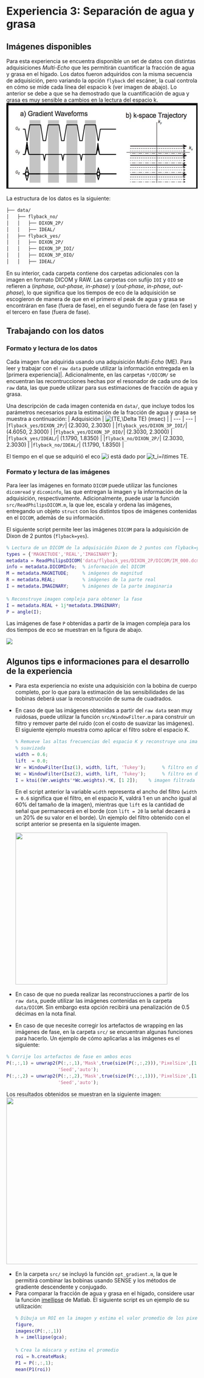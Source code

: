 # Experiencia 3: Separación de agua y grasa

## Imágenes disponibles
Para esta experiencia se encuentra disponible un set de datos con distintas adquisiciones *Multi-Echo* que les permitirán cuantificar la fracción de agua y grasa en el hígado. Los datos fueron adquiridos con la misma secuencia de adquisición, pero variando la opción ```flyback``` del escáner, la cual controla en cómo se mide cada línea del espacio k (ver imagen de abajo). Lo anterior se debe a que se ha demostrado que la cuantificación de agua y grasa es muy sensible a cambios en la lectura del espacio k.
<img src="https://github.com/rmcoronado/IEE3773_2-2022/blob/main/4_%20Separacion%20de%20agua%20y%20grasa/image.png" width="550" height="225">

La estructura de los datos es la siguiente:
```bash
├── data/
│   ├── flyback_no/
│   │   ├── DIXON_2P/
│   │   ├── IDEAL/
│   ├── flyback_yes/
│   │   ├── DIXON_2P/
│   │   ├── DIXON_3P_IOI/
│   │   ├── DIXON_3P_OIO/
│   │   ├── IDEAL/
```
En su interior, cada carpeta contiene dos carpetas adicionales con la imagen en formato DICOM y RAW. Las carpetas con sufijo ```IOI``` y ```OIO``` se refieren a (*inphase, out-phase, in-phase*) y (*out-phase*, *in-phase*, *out-phase*), lo que significa que los tiempos de eco de la adquisición se escogieron de manera de que en el primero el peak de agua y grasa se encontráran en fase (fuera de fase), en el segundo fuera de fase (en fase) y el tercero en fase (fuera de fase).

## Trabajando con los datos
### Formato y lectura de los datos
Cada imagen fue adquirida usando una adquisición *Multi-Echo* (ME). Para leer y trabajar con el ```raw data``` puede utilizar la información entregada en la [primera experiencia]|. Adicionalmente, en las carpetas ```*/DICOM/``` se encuentran las recontrucciones hechas por el resonador de cada uno de los ```raw``` data, las que puede utilizar para sus estimaciones de fracción de agua y grasa.

Una descripción de cada imagen contenida en ```data/```, que incluye todos los parámetros necesarios para la estimación de la fracción de agua y grasa se muestra a continuación:
| Adquisición | <img src="https://latex.codecogs.com/gif.latex?(TE,\Delta&space;TE)" title="(TE,\Delta TE)" /> (msec) |
| --- | --- |
|```flyback_yes/DIXON_2P/```| (2.3030, 2.3030) |
|```flyback_yes/DIXON_3P_IOI/```| (4.6050, 2.3000) |
|```flyback_yes/DIXON_3P_OIO/```| (2.3030, 2.3000) |
|```flyback_yes/IDEAL/```| (1.1790, 1.8350) |
|```flyback_no/DIXON_2P/```| (2.3030, 2.3030) |
|```flyback_no/IDEAL/```| (1.1790, 1.8350) |


El tiempo en el que se adquirió el eco <img src="https://latex.codecogs.com/svg.latex?i" title="i" /> está dado por <img src="https://latex.codecogs.com/svg.latex?t_i=i\times&space;TE" title="t_i=i\times TE" />.

### Formato y lectura de las imágenes
Para leer las imágenes en formato ```DICOM``` puede utilizar las funciones ```dicomread``` y ```dicominfo```, las que entregan la imagen y la información de la adquisición, respectivamente. Adicionalmente, puede usar la función ```src/ReadPhilipsDICOM.m```, la que lee, escala y ordena las imágenes, entregando un objeto ```struct``` con los distintos tipos de imágenes contenidas en el ```DICOM```, además de su información.

El siguiente script permite leer las imágenes ```DICOM``` para la adquisición de Dixon de 2 puntos (```flyback=yes```).
```matlab
% Lectura de un DICOM de la adquisición Dixon de 2 puntos con flyback=yes
types = {'MAGNITUDE','REAL','IMAGINARY'};
metadata = ReadPhilipsDICOM('data/flyback_yes/DIXON_2P/DICOM/IM_000.dcm',types);
info = metadata.DICOMInfo;  % información del DICOM
M = metadata.MAGNITUDE;     % imágenes de magnitud
R = metadata.REAL;          % imágenes de la parte real
I = metadata.IMAGINARY;     % imágenes de la parte imaginaria

% Reconstruye imagen compleja para obtener la fase
I = metadata.REAL + 1j*metadata.IMAGINARY;
P = angle(I);
```
Las imágenes de fase ```P``` obtenidas a partir de la imagen compleja para los dos tiempos de eco se muestran en la figura de abajo.

![](https://github.com/hmella/IEE3773_2-2021/blob/master/images/exp_3a.png?raw=true)

## Algunos tips e informaciones para el desarrollo de la experiencia
* Para esta experiencia no existe una adquisición con la bobina de cuerpo completo, por lo que para la estimación de las sensibilidades de las bobinas deberá usar la reconstrucción de suma de cuadrados.
* En caso de que las imágenes obtenidas a partir del ```raw data``` sean muy ruidosas, puede utilizar la función ```src/WindowFilter.m``` para construir un filtro y remover parte del ruido (con el costo de suavizar las imágenes).
  El siguiente ejemplo muestra como aplicar el filtro sobre el espacio K. 
  ```matlab
  % Remueve las altas frecuencias del espacio K y reconstruye una imagen
  % suavizada
  width = 0.6;
  lift  = 0.0;
  Wr = WindowFilter(Isz(1), width, lift, 'Tukey');      % filtro en dimension de lectura
  Wc = WindowFilter(Isz(2), width, lift, 'Tukey');      % filtro en dimension de fase
  I = ktoi((Wr.weights'*Wc.weights).*K, [1 2]);    % imagen filtrada
  ``` 
  En el script anterior la variable ```width``` representa el ancho del filtro (```width = 0.6``` significa que el filtro, en el espacio K, valdrá 1 en un ancho igual al 60% del tamaño de la imagen), mientras que ```lift``` es la cantidad de señal que permanecerá en el borde (con ```lift = 20``` la señal decaerá a un 20% de su valor en el borde).  Un ejemplo del filtro obtenido con el script anterior se presenta en la siguiente imagen.

  <img src="https://github.com/hmella/IEE3773_2-2021/blob/master/images/exp_2c.png?raw=true" width="400" height="400">

* En caso de que no pueda realizar las reconstrucciones a partir de los ```raw data```, puede utilizar las imágenes contenidas en la carpeta ```data/DICOM```. Sin embargo esta opción recibirá una penalización de 0.5 décimas en la nota final.
* En caso de que necesite corregir los artefactos de wrapping en las imágenes de fase, en la carpeta ```src/``` se encuentran algunas funciones para hacerlo. Un ejemplo de cómo aplicarlas a las imágenes es el siguiente:
```matlab
% Corrije los artefactos de fase en ambos ecos
P(:,:,1) = unwrap2(P(:,:,1),'Mask',true(size(P(:,:,2))),'PixelSize',[1 1],...
                   'Seed','auto');
P(:,:,2) = unwrap2(P(:,:,2),'Mask',true(size(P(:,:,1))),'PixelSize',[1 1],...
                   'Seed','auto');
```
Los resultados obtenidos se muestran en la siguiente imagen:
<img src="https://github.com/hmella/IEE3773_2-2021/blob/master/images/exp_3b.png?raw=true" width="991" height="439">

* En la carpeta ```src/``` se incluyó la función ```opt_gradient.m```, la que le permitirá combinar las bobinas usando SENSE y los métodos de gradiente descendente y conjugado.
* Para comparar la fracción de agua y grasa en el hígado, considere usar la función [imellipse](https://la.mathworks.com/help/images/ref/imellipse.html) de Matlab. El siguiente script es un ejemplo de su utilización:
  ```matlab
  % Dibuja un ROI en la imagen y estima el valor promedio de los pixeles en su interior
  figure,
  imagesc(P(:,:,1))
  h = imellipse(gca);

  % Crea la máscara y estima el promedio
  roi = h.createMask;
  P1 = P(:,:,1);
  mean(P1(roi))
  ```
